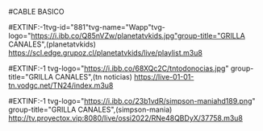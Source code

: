 #CABLE BASICO 

#EXTINF:-1tvg-id="881"tvg-name="Wapp"tvg-logo="https://i.ibb.co/Q85nVZw/planetatvkids.jpg"group-title="GRILLA CANALES",(planetatvkids)
https://scl.edge.grupoz.cl/planetatvkids/live/playlist.m3u8


#EXTINF:-1 tvg-logo="https://i.ibb.co/68XQc2C/tntodonocias.jpg" group-title="GRILLA CANALES",(tn noticias)
https://live-01-01-tn.vodgc.net/TN24/index.m3u8


#EXTINF:-1 tvg-logo="https://i.ibb.co/23b1vdR/simpson-maniahd189.png" group-title="GRILLA CANALES",(simpson-mania)
http://tv.proyectox.vip:8080/live/ossi2022/RNe48QBDyX/37758.m3u8










